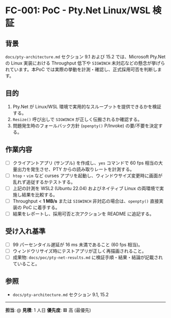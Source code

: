 # FC-001: PoC - Pty.Net Linux/WSL 検証

## 背景
`docs/pty-architecture.md` セクション 9.1 および 15.2 では、Microsoft Pty.Net の Linux 実装における Throughput 低下や `SIGWINCH` 未対応などの懸念が挙げられています。本PoC では実際の挙動を計測・確認し、正式採用可否を判断します。

## 目的
1. Pty.Net が Linux/WSL 環境で実用的なスループットを提供できるかを検証する。
2. `Resize()` 呼び出しで `SIGWINCH` が正しく伝搬されるか確認する。
3. 問題発生時のフォールバック方針 (`openpty()` P/Invoke) の要/不要を決定する。

## 作業内容
- [ ] クライアントアプリ (サンプル) を作成し、`yes` コマンドで 60 fps 相当の大量出力を発生させ、PTY からの読み取りレートを計測する。
- [ ] `htop`・`vim` など curses アプリを起動し、ウィンドウサイズ変更時に画面が乱れず追従するかテストする。
- [ ] 上記の計測を WSL2 (Ubuntu 22.04) およびネイティブ Linux の両環境で実施し結果を比較する。
- [ ] Throughput < **1 MB/s** または `SIGWINCH` 非対応の場合は、`openpty()` 直接実装の PoC に着手する。
- [ ] 結果をレポートし、採用可否と次アクションを README に追記する。

## 受け入れ基準
- [ ] 99 パーセンタイル遅延が 16 ms 未満であること (60 fps 相当)。
- [ ] ウィンドウリサイズ時にテストアプリが正しく再描画されること。
- [ ] 成果物: `docs/poc/pty-net-results.md` に検証手順・結果・結論が記載されていること。

## 参照
- `docs/pty-architecture.md` セクション 9.1, 15.2

---
**担当**: @
**見積**: 1 人日
**優先度**: 🟥 高 (最優先) 
